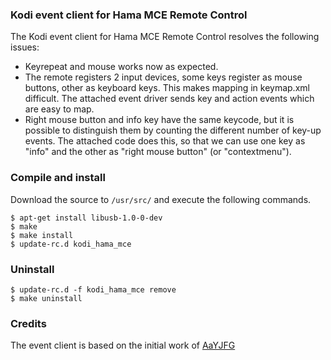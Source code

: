### Kodi event client for Hama MCE Remote Control

The Kodi event client for Hama MCE Remote Control resolves the following issues:
* Keyrepeat and mouse works now as expected.
* The remote registers 2 input devices, some keys register as mouse buttons, other as keyboard keys. This makes mapping in keymap.xml difficult. The attached event driver sends key and action events which are easy to map.
* Right mouse button and info key have the same keycode, but it is possible to distinguish them by counting the different number of key-up events. The attached code does this, so that we can use one key as "info" and the other as "right mouse button" (or "contextmenu").

### Compile and install
Download the source to `/usr/src/` and execute the following commands.

```
$ apt-get install libusb-1.0-0-dev
$ make
$ make install
$ update-rc.d kodi_hama_mce
```

### Uninstall
```
$ update-rc.d -f kodi_hama_mce remove
$ make uninstall
```

### Credits
The event client is based on the initial work of [AaYJFG](https://trac.kodi.tv/ticket/8827)